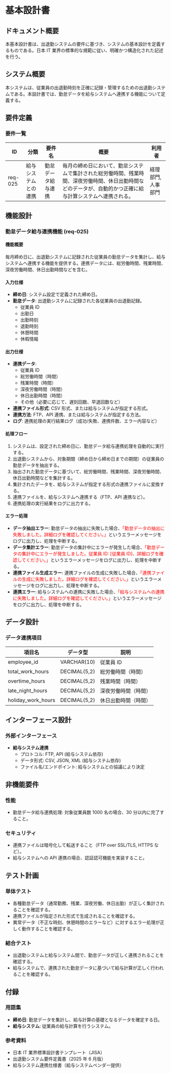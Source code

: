 
# 基本設計書

## ドキュメント概要

本基本設計書は、出退勤システムの要件に基づき、システムの基本設計を定義するものである。日本 IT 業界の標準的な規範に従い、明確かつ構造化された記述を行う。

## システム概要

本システムは、従業員の出退勤時刻を正確に記録・管理するための出退勤システムである。本設計書では、勤怠データを給与システムへ連携する機能について定義する。

## 要件定義

### 要件一覧

| ID      | 分類                 | 要件名             | 概要                                                                                                                                                         | 利用者             |
| ------- | -------------------- | ------------------ | ------------------------------------------------------------------------------------------------------------------------------------------------------------ | ------------------ |
| req-025 | 給与システムとの連携 | 勤怠データ給与連携 | 毎月の締め日において、勤怠システムで集計された総労働時間、残業時間、深夜労働時間、休日出勤時間などのデータが、自動的かつ正確に給与計算システムへ連携される。 | 経理部門, 人事部門 |

## 機能設計

### 勤怠データ給与連携機能 (req-025)

#### 機能概要

毎月締め日に、出退勤システムに記録された従業員の勤怠データを集計し、給与システムへ連携する機能を提供する。連携データには、総労働時間、残業時間、深夜労働時間、休日出勤時間などを含む。

#### 入力仕様

- **締め日**: システム設定で定義された締め日。
- **勤怠データ**: 出退勤システムに記録された各従業員の出退勤記録。
  - 従業員 ID
  - 出勤日
  - 出勤時刻
  - 退勤時刻
  - 休憩時間
  - 休暇情報

#### 出力仕様

- **連携データ**:
  - 従業員 ID
  - 総労働時間（時間）
  - 残業時間（時間）
  - 深夜労働時間（時間）
  - 休日出勤時間（時間）
  - その他（必要に応じて、遅刻回数、早退回数など）
- **連携ファイル形式**: CSV 形式、または給与システムが指定する形式。
- **連携方法**: FTP、API 連携、または給与システムが指定する方法。
- **ログ**: 連携処理の実行結果ログ（成功/失敗、連携件数、エラー内容など）

#### 処理フロー

1. システムは、設定された締め日に、勤怠データ給与連携処理を自動的に実行する。
2. 出退勤システムから、対象期間（締め日から締め日までの期間）の従業員の勤怠データを抽出する。
3. 抽出された勤怠データに基づいて、総労働時間、残業時間、深夜労働時間、休日出勤時間などを集計する。
4. 集計されたデータを、給与システムが指定する形式の連携ファイルに変換する。
5. 連携ファイルを、給与システムへ連携する（FTP、API 連携など）。
6. 連携処理の実行結果をログに出力する。

#### エラー処理

- **データ抽出エラー**: 勤怠データの抽出に失敗した場合、<span style="color:red;">「勤怠データの抽出に失敗しました。詳細ログを確認してください。」</span>というエラーメッセージをログに出力し、処理を中断する。
- **データ集計エラー**: 勤怠データの集計中にエラーが発生した場合、<span style="color:red;">「勤怠データの集計中にエラーが発生しました。従業員 ID: [従業員 ID]、詳細ログを確認してください。」</span>というエラーメッセージをログに出力し、処理を中断する。
- **連携ファイル生成エラー**: 連携ファイルの生成に失敗した場合、<span style="color:red;">「連携ファイルの生成に失敗しました。詳細ログを確認してください。」</span>というエラーメッセージをログに出力し、処理を中断する。
- **連携エラー**: 給与システムへの連携に失敗した場合、<span style="color:red;">「給与システムへの連携に失敗しました。詳細ログを確認してください。」</span>というエラーメッセージをログに出力し、処理を中断する。

## データ設計

### データ連携項目

| 項目名             | データ型     | 説明                 |
| ------------------ | ------------ | -------------------- |
| employee_id        | VARCHAR(10)  | 従業員 ID            |
| total_work_hours   | DECIMAL(5,2) | 総労働時間（時間）   |
| overtime_hours     | DECIMAL(5,2) | 残業時間（時間）     |
| late_night_hours   | DECIMAL(5,2) | 深夜労働時間（時間） |
| holiday_work_hours | DECIMAL(5,2) | 休日出勤時間（時間） |

## インターフェース設計

### 外部インターフェース

- **給与システム連携**
  - プロトコル: FTP, API (給与システム依存)
  - データ形式: CSV, JSON, XML (給与システム依存)
  - ファイル名/エンドポイント: 給与システムとの協議により決定

## 非機能要件

### 性能

- 勤怠データ給与連携処理: 対象従業員数 1000 名の場合、30 分以内に完了すること。

### セキュリティ

- 連携ファイルは暗号化して転送すること（FTP over SSL/TLS, HTTPS など）。
- 給与システムへの API 連携の場合、認証認可機能を実装すること。

## テスト計画

### 単体テスト

- 各種勤怠データ（通常勤務、残業、深夜労働、休日出勤）が正しく集計されることを確認する。
- 連携ファイルが指定された形式で生成されることを確認する。
- 異常データ（不正な時刻、休憩時間のエラーなど）に対するエラー処理が正しく動作することを確認する。

### 結合テスト

- 出退勤システムと給与システム間で、勤怠データが正しく連携されることを確認する。
- 給与システムで、連携された勤怠データに基づいて給与計算が正しく行われることを確認する。

## 付録

### 用語集

- **締め日**: 勤怠データを集計し、給与計算の基礎となるデータを確定する日。
- **給与システム**: 従業員の給与計算を行うシステム。

### 参考資料

- 日本 IT 業界標準設計書テンプレート（JISA）
- 出退勤システム要件定義書（2025 年 6 月版）
- 給与システム連携仕様書（給与システムベンダー提供）

